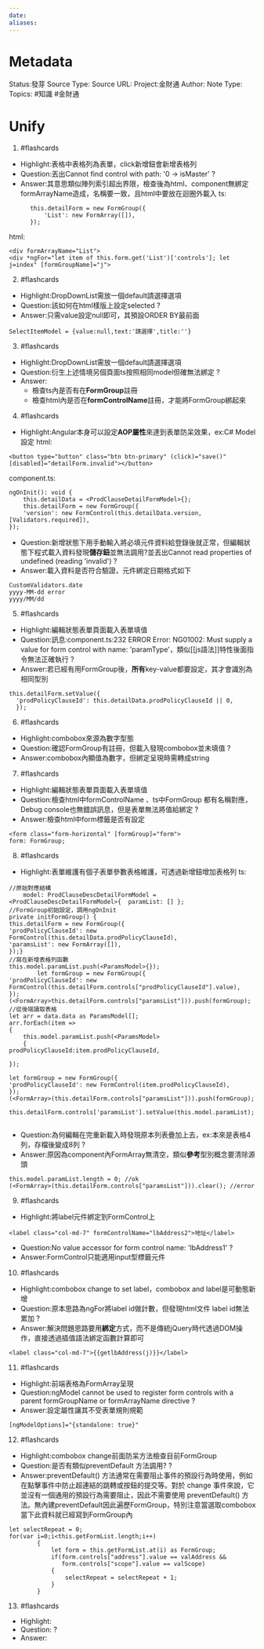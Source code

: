 ```yaml
---
date:
aliases:
---
```

# Metadata
Status:發芽
Source Type:
Source URL:
Project:金財通
Author:
Note Type:
Topics:
#知識 #金財通 
# Unify

1. #flashcards 
- Highlight:表格中表格列為表單，click新增鈕會新增表格列
- Question:丟出Cannot find control with path: '0 -> isMaster'
?
- Answer:其意思類似陣列索引超出界限，檢查後為html、component無綁定formArrayName造成，名稱要一致，且html中要放在迴圈外載入
ts:
```
      this.detailForm = new FormGroup({
          'List': new FormArray([]),
      });
```
html:
```
<div formArrayName="List">
<div *ngFor="let item of this.form.get('List')['controls']; let j=index" [formGroupName]="j">
```

2. #flashcards 
- Highlight:DropDownList需放一個default請選擇選項
- Question:該如何在html樣版上設定selected
?
- Answer:只需value設定null即可，其預設ORDER BY最前面
```
SelectItemModel = {value:null,text:'請選擇',title:''}
```

3. #flashcards 
- Highlight:DropDownList需放一個default請選擇選項
- Question:衍生上述情境另個頁面ts按照相同model但確無法綁定
?
- Answer:
  - 檢查ts內是否有在**FormGroup**註冊
  - 檢查html內是否在**formControlName**註冊，才能將FormGroup綁起來


4. #flashcards 
- Highlight:Angular本身可以設定**AOP屬性**來達到表單防呆效果，ex:C# Model設定
html:
```
<button type="button" class="btn btn-primary" (click)="save()" [disabled]="detailForm.invalid"></button>

```
component.ts:
```
ngOnInit(): void {
	this.detailData = <ProdClauseDetailFormModel>{};
	this.detailForm = new FormGroup({
	'version': new FormControl(this.detailData.version, [Validators.required]),
});
```
- Question:新增狀態下用手動輸入將必填元件資料給登錄後就正常，但編輯狀態下程式載入資料發現**儲存鈕**並無法調用?並丟出Cannot read properties of undefined (reading 'invalid')
?
- Answer:載入資料是否符合驗證，元件綁定日期格式如下
```
CustomValidators.date
yyyy-MM-dd error
yyyy/MM/dd
```

5. #flashcards 
- Highlight:編輯狀態表單頁面載入表單填值
- Question:訊息:component.ts:232 ERROR Error: NG01002: Must supply a value for form control with name: 'paramType'，類似[[js語法]]特性後面指令無法正確執行
?
- Answer:若已經有用FormGroup後，**所有**key-value都要設定，其才會識別為相同型別
```
this.detailForm.setValue({
  'prodPolicyClauseId': this.detailData.prodPolicyClauseId || 0,
  });
```

6. #flashcards 
- Highlight:combobox來源為數字型態
- Question:確認FormGroup有註冊，但載入發現combobox並未填值
?
- Answer:combobox內顯值為數字，但綁定呈現時需轉成string

7. #flashcards 
- Highlight:編輯狀態表單頁面載入表單填值
- Question:檢查html中formControlName 、ts中FormGroup 都有名稱對應，Debug console也無錯誤訊息，但是表單無法將值給綁定
?
- Answer:檢查html中form標籤是否有設定
```
<form class="form-horizontal" [formGroup]="form">
form: FormGroup;
```

8. #flashcards 
- Highlight:表單維護有個子表單參數表格維護，可透過新增鈕增加表格列
ts:
```
//原始對應結構
    model: ProdClauseDescDetailFormModel = <ProdClauseDescDetailFormModel>{  paramList: [] };
//FormGroup初始設定，調用ngOnInit
private initFormGroup() {
this.detailForm = new FormGroup({
'prodPolicyClauseId': new FormControl(this.detailData.prodPolicyClauseId),
'paramsList': new FormArray([]),
});}
//寫在新增表格列函數
this.model.paramList.push(<ParamsModel>{});
        let formGroup = new FormGroup({
'prodPolicyClauseId': new FormControl(this.detailForm.controls["prodPolicyClauseId"].value),
});        (<FormArray>this.detailForm.controls["paramsList"])).push(formGroup);
//從後端讀取表格
let arr = data.data as ParamsModel[];
arr.forEach(item =>
{
	this.model.paramList.push(<ParamsModel>
	{                        prodPolicyClauseId:item.prodPolicyClauseId,

});

let formGroup = new FormGroup({
'prodPolicyClauseId': new FormControl(item.prodPolicyClauseId),
});
(<FormArray>(this.detailForm.controls["paramsList"])).push(formGroup);     this.detailForm.controls['paramsList'].setValue(this.model.paramList);   
```
- Question:為何編輯在完重新載入時發現原本列表疊加上去，ex:本來是表格4列，存檔後變成8列
?
- Answer:原因為component內FormArray無清空，類似**參考**型別概念要清除源頭
```
this.model.paramList.length = 0; //ok
(<FormArray>(this.detailForm.controls["paramsList"])).clear(); //error
```

9. #flashcards 
- Highlight:將label元件綁定到FormControl上
```
<label class="col-md-7" formControlName="lbAddress2">地址</label>
```
- Question:No value accessor for form control name: 'lbAddress1'
?
- Answer:FormControl只能適用input型標籤元件

10. #flashcards 
- Highlight:combobox change to set label，combobox and label是可動態新增
- Question:原本思路為ngFor將label id做計數，但發現html文件 label id無法累加
?
- Answer:解決問題思路要用**綁定**方式，而不是傳統jQuery時代透過DOM操作，直接透過插值語法綁定函數計算即可
```
<label class="col-md-7">{{getlbAddress(j)}}</label>

```


11. #flashcards 
- Highlight:前端表格為FormArray呈現
- Question:ngModel cannot be used to register form controls with a parent formGroupName or formArrayName directive
?
- Answer:設定屬性讓其不受表單規則規範
```
[ngModelOptions]="{standalone: true}"
```

12. #flashcards 
- Highlight:combobox change前面防呆方法檢查目前FormGroup
- Question:是否有類似preventDefault 方法調用?
?
- Answer:preventDefault() 方法通常在需要阻止事件的預設行為時使用，例如在點擊事件中防止超連結的跳轉或按鈕的提交等。對於 change 事件來說，它並沒有一個通用的預設行為需要阻止，因此不需要使用 preventDefault() 方法。無內建preventDefault因此遍歷FormGroup，特別注意當選取combobox當下此資料就已經寫到FormGroup內
```
let selectRepeat = 0;
for(var i=0;i<this.getFormList.length;i++)
        {
            let form = this.getFormList.at(i) as FormGroup;
            if(form.controls["address"].value == valAddress &&
               form.controls["scope"].value == valScope)
            {
                selectRepeat = selectRepeat + 1;
            }
        }
```



13. #flashcards 
- Highlight:
- Question:
?
- Answer:
